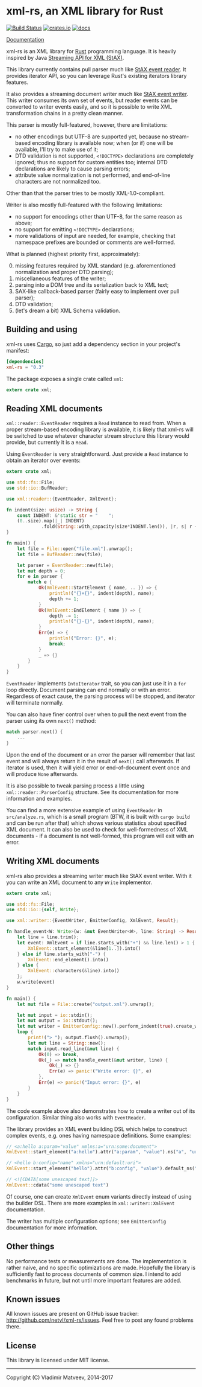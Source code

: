 xml-rs, an XML library for Rust
===============================

[![Build Status][build-status-img]](https://travis-ci.org/netvl/xml-rs)
[![crates.io][crates-io-img]](https://crates.io/crates/xml-rs)
[![docs][docs-img]](https://netvl.github.io/xml-rs/)

[Documentation](https://netvl.github.io/xml-rs/)

  [build-status-img]: https://img.shields.io/travis/netvl/xml-rs.svg?style=flat-square
  [crates-io-img]: https://img.shields.io/crates/v/xml-rs.svg?style=flat-square
  [docs-img]: https://img.shields.io/badge/docs-rust_beta-6495ed.svg?style=flat-square

xml-rs is an XML library for [Rust](http://www.rust-lang.org/) programming language.
It is heavily inspired by Java [Streaming API for XML (StAX)][stax].

  [stax]: https://en.wikipedia.org/wiki/StAX

This library currently contains pull parser much like [StAX event reader][stax-reader].
It provides iterator API, so you can leverage Rust's existing iterators library features.

  [stax-reader]: http://docs.oracle.com/javase/8/docs/api/javax/xml/stream/XMLEventReader.html

It also provides a streaming document writer much like [StAX event writer][stax-writer].
This writer consumes its own set of events, but reader events can be converted to
writer events easily, and so it is possible to write XML transformation chains in a pretty
clean manner.

  [stax-writer]: http://docs.oracle.com/javase/8/docs/api/javax/xml/stream/XMLEventWriter.html

This parser is mostly full-featured, however, there are limitations:
* no other encodings but UTF-8 are supported yet, because no stream-based encoding library
  is available now; when (or if) one will be available, I'll try to make use of it;
* DTD validation is not supported, `<!DOCTYPE>` declarations are completely ignored; thus no
  support for custom entities too; internal DTD declarations are likely to cause parsing errors;
* attribute value normalization is not performed, and end-of-line characters are not normalized too.

Other than that the parser tries to be mostly XML-1.0-compliant.

Writer is also mostly full-featured with the following limitations:
* no support for encodings other than UTF-8, for the same reason as above;
* no support for emitting `<!DOCTYPE>` declarations;
* more validations of input are needed, for example, checking that namespace prefixes are bounded
  or comments are well-formed.

What is planned (highest priority first, approximately):

0. missing features required by XML standard (e.g. aforementioned normalization and
   proper DTD parsing);
1. miscellaneous features of the writer;
2. parsing into a DOM tree and its serialization back to XML text;
3. SAX-like callback-based parser (fairly easy to implement over pull parser);
4. DTD validation;
5. (let's dream a bit) XML Schema validation.

Building and using
------------------

xml-rs uses [Cargo](http://crates.io), so just add a dependency section in your project's manifest:

```toml
[dependencies]
xml-rs = "0.3"
```

The package exposes a single crate called `xml`:

```rust
extern crate xml;
```

Reading XML documents
---------------------

`xml::reader::EventReader` requires a `Read` instance to read from. When a proper stream-based encoding
library is available, it is likely that xml-rs will be switched to use whatever character stream structure
this library would provide, but currently it is a `Read`.

Using `EventReader` is very straightforward. Just provide a `Read` instance to obtain an iterator
over events:

```rust
extern crate xml;

use std::fs::File;
use std::io::BufReader;

use xml::reader::{EventReader, XmlEvent};

fn indent(size: usize) -> String {
    const INDENT: &'static str = "    ";
    (0..size).map(|_| INDENT)
             .fold(String::with_capacity(size*INDENT.len()), |r, s| r + s)
}

fn main() {
    let file = File::open("file.xml").unwrap();
    let file = BufReader::new(file);

    let parser = EventReader::new(file);
    let mut depth = 0;
    for e in parser {
        match e {
            Ok(XmlEvent::StartElement { name, .. }) => {
                println!("{}+{}", indent(depth), name);
                depth += 1;
            }
            Ok(XmlEvent::EndElement { name }) => {
                depth -= 1;
                println!("{}-{}", indent(depth), name);
            }
            Err(e) => {
                println!("Error: {}", e);
                break;
            }
            _ => {}
        }
    }
}
```

`EventReader` implements `IntoIterator` trait, so you can just use it in a `for` loop directly.
Document parsing can end normally or with an error. Regardless of exact cause, the parsing
process will be stopped, and iterator will terminate normally.

You can also have finer control over when to pull the next event from the parser using its own
`next()` method:

```rust
match parser.next() {
    ...
}
```

Upon the end of the document or an error the parser will remember that last event and will always
return it in the result of `next()` call afterwards. If iterator is used, then it will yield
error or end-of-document event once and will produce `None` afterwards.

It is also possible to tweak parsing process a little using `xml::reader::ParserConfig` structure.
See its documentation for more information and examples.

You can find a more extensive example of using `EventReader` in `src/analyze.rs`, which is a
small program (BTW, it is built with `cargo build` and can be run after that) which shows various
statistics about specified XML document. It can also be used to check for well-formedness of
XML documents - if a document is not well-formed, this program will exit with an error.

Writing XML documents
---------------------

xml-rs also provides a streaming writer much like StAX event writer. With it you can write an
XML document to any `Write` implementor.

```rust
extern crate xml;

use std::fs::File;
use std::io::{self, Write};

use xml::writer::{EventWriter, EmitterConfig, XmlEvent, Result};

fn handle_event<W: Write>(w: &mut EventWriter<W>, line: String) -> Result<()> {
    let line = line.trim();
    let event: XmlEvent = if line.starts_with("+") && line.len() > 1 {
        XmlEvent::start_element(&line[1..]).into()
    } else if line.starts_with("-") {
        XmlEvent::end_element().into()
    } else {
        XmlEvent::characters(&line).into()
    };
    w.write(event)
}

fn main() {
    let mut file = File::create("output.xml").unwrap();

    let mut input = io::stdin();
    let mut output = io::stdout();
    let mut writer = EmitterConfig::new().perform_indent(true).create_writer(&mut file);
    loop {
        print!("> "); output.flush().unwrap();
        let mut line = String::new();
        match input.read_line(&mut line) {
            Ok(0) => break,
            Ok(_) => match handle_event(&mut writer, line) {
                Ok(_) => {}
                Err(e) => panic!("Write error: {}", e)
            },
            Err(e) => panic!("Input error: {}", e)
        }
    }
}
```

The code example above also demonstrates how to create a writer out of its configuration.
Similar thing also works with `EventReader`.

The library provides an XML event building DSL which helps to construct complex events,
e.g. ones having namespace definitions. Some examples:

```rust
// <a:hello a:param="value" xmlns:a="urn:some:document">
XmlEvent::start_element("a:hello").attr("a:param", "value").ns("a", "urn:some:document")

// <hello b:config="name" xmlns="urn:default:uri">
XmlEvent::start_element("hello").attr("b:config", "value").default_ns("urn:defaul:uri")

// <![CDATA[some unescaped text]]>
XmlEvent::cdata("some unescaped text")
```

Of course, one can create `XmlEvent` enum variants directly instead of using the builder DSL.
There are more examples in `xml::writer::XmlEvent` documentation.

The writer has multiple configuration options; see `EmitterConfig` documentation for more
information.

Other things
------------

No performance tests or measurements are done. The implementation is rather naive, and no specific
optimizations are made. Hopefully the library is sufficiently fast to process documents of common size.
I intend to add benchmarks in future, but not until more important features are added.

Known issues
------------

All known issues are present on GitHub issue tracker: <http://github.com/netvl/xml-rs/issues>.
Feel free to post any found problems there.

License
-------

This library is licensed under MIT license.

---
Copyright (C) Vladimir Matveev, 2014-2017
